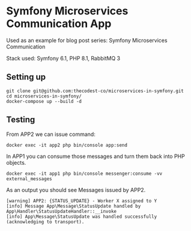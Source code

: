 # Symfony Microservices Communication App 

Used as an example for blog post series: Symfony Microservices Communication

Stack used: Symfony 6.1, PHP 8.1, RabbitMQ 3

## Setting up

```shell
git clone git@github.com:thecodest-co/microservices-in-symfony.git
cd microservices-in-symfony/
docker-compose up --build -d
```

## Testing

From APP2 we can issue command:
```shell
docker exec -it app2 php bin/console app:send
```

In APP1 you can consume those messages and turn them back into PHP objects.
```shell
docker exec -it app1 php bin/console messenger:consume -vv external_messages
```

As an output you should see Messages issued by APP2.
```shell
[warning] APP2: {STATUS_UPDATE} - Worker X assigned to Y
[info] Message App\Message\StatusUpdate handled by App\Handler\StatusUpdateHandler::__invoke
[info] App\Message\StatusUpdate was handled successfully (acknowledging to transport).
```